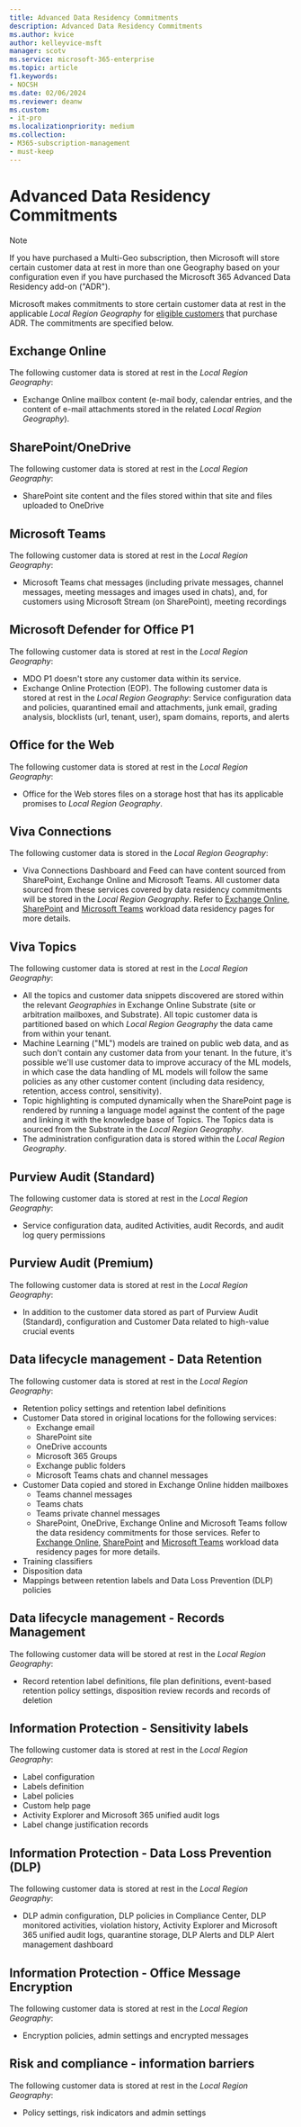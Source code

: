 ```yaml
---
title: Advanced Data Residency Commitments
description: Advanced Data Residency Commitments
ms.author: kvice
author: kelleyvice-msft
manager: scotv
ms.service: microsoft-365-enterprise
ms.topic: article
f1.keywords:
- NOCSH
ms.date: 02/06/2024
ms.reviewer: deanw
ms.custom:
- it-pro
ms.localizationpriority: medium
ms.collection:
- M365-subscription-management
- must-keep
---
```


# Advanced Data Residency Commitments

>[!NOTE]
>If you have purchased a Multi-Geo subscription, then Microsoft will store certain customer data at rest in more than one Geography based on your configuration even if you have purchased the Microsoft 365 Advanced Data Residency add-on ("ADR").  

Microsoft makes commitments to store certain customer data at rest in the applicable _Local Region Geography_ for [eligible customers](advanced-data-residency.md#eligibility) that purchase ADR. The commitments are specified below.  

## Exchange Online

The following customer data is stored at rest in the _Local Region Geography_:

- Exchange Online mailbox content (e-mail body, calendar entries, and the content of e-mail attachments stored in the related _Local Region Geography_).

## SharePoint/OneDrive

The following customer data is stored at rest in the _Local Region Geography_:

- SharePoint site content and the files stored within that site and files uploaded to OneDrive

## Microsoft Teams

The following customer data is stored at rest in the _Local Region Geography_:

- Microsoft Teams chat messages (including private messages, channel messages, meeting messages and images used in chats), and, for customers using Microsoft Stream (on SharePoint), meeting recordings

## Microsoft Defender for Office P1

The following customer data is stored at rest in the _Local Region Geography_:

- MDO P1 doesn't store any customer data within its service.
- Exchange Online Protection (EOP). The following customer data is stored at rest in the _Local Region Geography_: Service configuration data and policies, quarantined email and attachments, junk email, grading analysis, blocklists (url, tenant, user), spam domains, reports, and alerts

## Office for the Web

The following customer data is stored at rest in the _Local Region Geography_:

- Office for the Web stores files on a storage host that has its applicable promises to _Local Region Geography_.

## Viva Connections

The following customer data is stored in the _Local Region Geography_:

- Viva Connections Dashboard and Feed can have content sourced from SharePoint, Exchange Online and Microsoft Teams. All customer data sourced from these services covered by data residency commitments will be stored in the _Local Region Geography_. Refer to [Exchange Online](m365-dr-workload-exo.md), [SharePoint](m365-dr-workload-spo.md) and [Microsoft Teams](m365-dr-workload-teams.md) workload data residency pages for more details.

## Viva Topics

The following customer data is stored at rest in the _Local Region Geography_:

- All the topics and customer data snippets discovered are stored within the relevant _Geographies_ in Exchange Online Substrate (site or arbitration mailboxes, and Substrate). All topic customer data is partitioned based on which _Local Region Geography_ the data came from within your tenant.
- Machine Learning ("ML") models are trained on public web data, and as such don't contain any customer data from your tenant. In the future, it's possible we'll use customer data to improve accuracy of the ML models, in which case the data handling of ML models will follow the same policies as any other customer content (including data residency, retention, access control, sensitivity).
- Topic highlighting is computed dynamically when the SharePoint page is rendered by running a language model against the content of the page and linking it with the knowledge base of Topics. The Topics data is sourced from the Substrate in the _Local Region Geography_.
- The administration configuration data is stored within the _Local Region Geography_.

## Purview Audit (Standard)

The following customer data is stored at rest in the _Local Region Geography_:

- Service configuration data, audited Activities, audit Records, and audit log query permissions

## Purview Audit (Premium)

The following customer data is stored at rest in the _Local Region Geography_:

- In addition to the customer data stored as part of Purview Audit (Standard), configuration and Customer Data related to high-value crucial events

## Data lifecycle management - Data Retention

The following customer data is stored at rest in the _Local Region Geography_:

- Retention policy settings and retention label definitions
- Customer Data stored in original locations for the following services:
  - Exchange email
  - SharePoint site
  - OneDrive accounts
  - Microsoft 365 Groups
  - Exchange public folders
  - Microsoft Teams chats and channel messages
- Customer Data copied and stored in Exchange Online hidden mailboxes
  - Teams channel messages
  - Teams chats
  - Teams private channel messages
  - SharePoint, OneDrive, Exchange Online and Microsoft Teams follow the data residency commitments for those services. Refer to [Exchange Online](m365-dr-workload-exo.md), [SharePoint](m365-dr-workload-spo.md) and [Microsoft Teams](m365-dr-workload-teams.md) workload data residency pages for more details.
- Training classifiers
- Disposition data
- Mappings between retention labels and Data Loss Prevention (DLP) policies

## Data lifecycle management - Records Management

The following customer data will be stored at rest in the _Local Region Geography_:

- Record retention label definitions, file plan definitions, event-based retention policy settings, disposition review records and records of deletion

## Information Protection - Sensitivity labels

The following customer data is stored at rest in the _Local Region Geography_:

- Label configuration
- Labels definition
- Label policies
- Custom help page
- Activity Explorer and Microsoft 365 unified audit logs
- Label change justification records

## Information Protection - Data Loss Prevention (DLP)

The following customer data is stored at rest in the _Local Region Geography_:

- DLP admin configuration, DLP policies in Compliance Center, DLP monitored activities, violation history, Activity Explorer and Microsoft 365 unified audit logs, quarantine storage,  DLP Alerts and DLP Alert management dashboard

## Information Protection - Office Message Encryption

The following customer data is stored at rest in the _Local Region Geography_:

- Encryption policies, admin settings and encrypted messages

## Risk and compliance - information barriers

The following customer data is stored at rest in the _Local Region Geography_:

- Policy settings, risk indicators and admin settings
